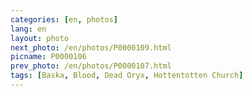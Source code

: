 ```yaml
---
categories: [en, photos]
lang: en
layout: photo
next_photo: /en/photos/P0000109.html
picname: P0000106
prev_photo: /en/photos/P0000107.html
tags: [Baska, Blood, Dead Oryx, Hottentotten Church]
---
```

